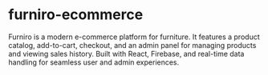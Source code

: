 # furniro-ecommerce
Furniro is a modern e-commerce platform for furniture. It features a product catalog, add-to-cart, checkout, and an admin panel for managing products and viewing sales history. Built with React, Firebase, and real-time data handling for seamless user and admin experiences.
